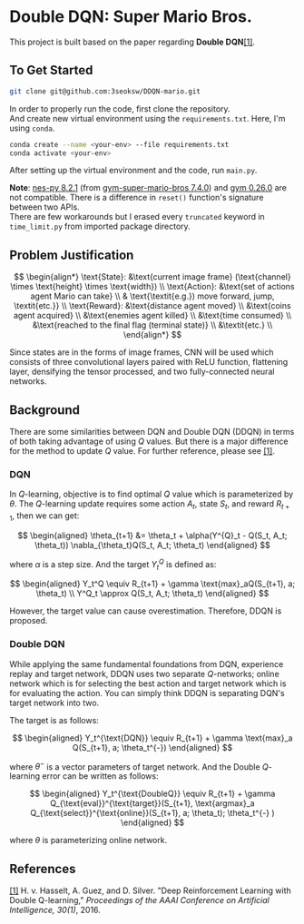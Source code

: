 # Double DQN: Super Mario Bros.

This project is built based on the paper regarding <b>Double DQN</b>[[1]](#1).

## To Get Started

```zsh
git clone git@github.com:3seoksw/DDQN-mario.git
```

In order to properly run the code, first clone the repository.<br>
And create new virtual environment using the `requirements.txt`. Here, I'm using `conda`.<br>

```zsh
conda create --name <your-env> --file requirements.txt
conda activate <your-env>
```

After setting up the virtual environment and the code, run `main.py`.<br>

**Note**: [nes-py 8.2.1](https://pypi.org/project/nes-py/) (from [gym-super-mario-bros 7.4.0](https://pypi.org/project/gym-super-mario-bros/)) and
[gym 0.26.0](https://gymnasium.farama.org/content/migration-guide/) are not compatible.
There is a difference in `reset()` function's signature between two APIs.<br>
There are few workarounds but I erased every `truncated` keyword in `time_limit.py` from imported package directory.

## Problem Justification

$$
\begin{align*}
    \text{State}: &\text{current image frame} (\text{channel} \times \text{height} \times \text{width}) \\
    \text{Action}: &\text{set of actions agent Mario can take} \\
    & \text{\textit{e.g.}) move forward, jump, \textit{etc.}} \\
    \text{Reward}: &\text{distance agent moved} \\
    &\text{coins agent acquired} \\
    &\text{enemies agent killed} \\
    &\text{time consumed} \\
    &\text{reached to the final flag (terminal state)} \\
    &\textit{etc.} \\
\end{align*}
$$

Since states are in the forms of image frames, CNN will be used which consists of three convolutional layers paired with ReLU function, flattening layer, densifying the tensor processed, and two fully-connected neural networks. <br>

## Background

There are some similarities between DQN and Double DQN (DDQN) in terms of both taking advantage of using $Q$ values.
But there is a major difference for the method to update $Q$ value.
For further reference, please see [[1]](#1).

### DQN

In $Q$-learning, objective is to find optimal $Q$ value which is parameterized by $\theta$.
The $Q$-learning update requires some action $A_t$, state $S_t$, and reward $R_{t+1}$,
then we can get:

$$
\begin{aligned}
    \theta_{t+1} &= \theta_t + \alpha(Y^{Q}_t - Q(S_t, A_t; \theta_t))
    \nabla_{\theta_t}Q(S_t, A_t; \theta_t)
\end{aligned}
$$

where $\alpha$ is a step size. And the target $Y_t^Q$ is defined as:

$$
\begin{aligned}
    Y_t^Q \equiv R_{t+1} + \gamma \text{max}_aQ(S_{t+1}, a; \theta_t) \\
    Y^Q_t \approx Q(S_t, A_t; \theta_t)
\end{aligned}
$$

However, the target value can cause overestimation. Therefore, DDQN is proposed.

### Double DQN

While applying the same fundamental foundations from DQN, experience replay and target network, DDQN uses two separate $Q$-networks;
online network which is for selecting the best action
and target network which is for evaluating the action.
You can simply think DDQN is separating DQN's target network into two.

The target is as follows:

$$
\begin{aligned}
    Y_t^{\text{DQN}} \equiv R_{t+1} + \gamma \text{max}_a Q(S_{t+1}, a; \theta_t^{-})
\end{aligned}
$$

where $\theta^{-}$ is a vector parameters of target network. And the Double $Q$-learning error can be written as follows:

$$
\begin{aligned}
    Y_t^{\text{DoubleQ}} \equiv R_{t+1} + \gamma Q_{\text{eval}}^{\text{target}}(S_{t+1},
    \text{argmax}_a Q_{\text{select}}^{\text{online}}(S_{t+1}, a; \theta_t); \theta_t^{-}
)
\end{aligned}
$$

where $\theta$ is parameterizing online network.

## References

<a id="1" href="https://ojs.aaai.org/index.php/AAAI/article/view/10295">[1]</a>
H. v. Hasselt, A. Guez, and D. Silver. "Deep Reinforcement Learning with Double Q-learning,"
<i>Proceedings of the AAAI Conference on Artificial Intelligence, 30(1)</i>, 2016.
